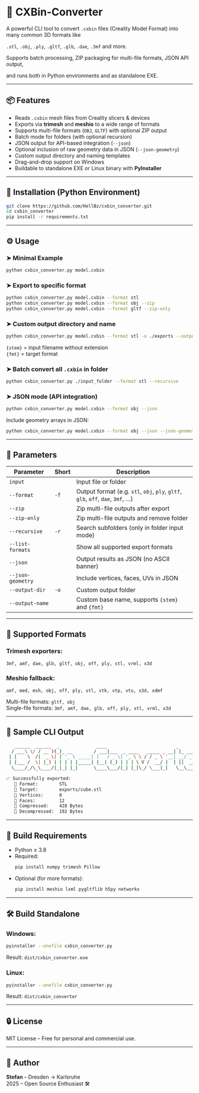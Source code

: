 # 🧊 CXBin-Converter

A powerful CLI tool to convert `.cxbin` files (Creality Model Format) into many common 3D formats like

`.stl`, `.obj`, `.ply`, `.gltf`, `.glb`, `.dae`, `.3mf` and more.  

Supports batch processing, ZIP packaging for multi-file formats, JSON API output, 

and runs both in Python environments and as standalone EXE.

---

## 📦 Features

- Reads `.cxbin` mesh files from Creality slicers & devices
- Exports via **trimesh** and **meshio** to a wide range of formats
- Supports multi-file formats (`OBJ`, `GLTF`) with optional ZIP output
- Batch mode for folders (with optional recursion)
- JSON output for API-based integration (`--json`)
- Optional inclusion of raw geometry data in JSON (`--json-geometry`)
- Custom output directory and naming templates
- Drag-and-drop support on Windows
- Buildable to standalone EXE or Linux binary with **PyInstaller**

---

## 🚀 Installation (Python Environment)

```bash
git clone https://github.com/HellBz/cxbin_converter.git
cd cxbin_converter
pip install -r requirements.txt
```

---

## ⚙️ Usage

### ➤ Minimal Example

```bash
python cxbin_converter.py model.cxbin
```

### ➤ Export to specific format

```bash
python cxbin_converter.py model.cxbin --format stl
python cxbin_converter.py model.cxbin --format obj --zip
python cxbin_converter.py model.cxbin --format gltf --zip-only
```

### ➤ Custom output directory and name

```bash
python cxbin_converter.py model.cxbin --format stl -o ./exports --output-name export_{stem}
```
`{stem}` = input filename without extension  
`{fmt}` = target format

### ➤ Batch convert all `.cxbin` in folder

```bash
python cxbin_converter.py ./input_folder --format stl --recursive
```

### ➤ JSON mode (API integration)

```bash
python cxbin_converter.py model.cxbin --format obj --json
```

Include geometry arrays in JSON:
```bash
python cxbin_converter.py model.cxbin --format obj --json --json-geometry
```

---

## 📜 Parameters

| Parameter                 | Short | Description |
|---------------------------|-------|-------------|
| `input`                   |       | Input file or folder |
| `--format`                | `-f`  | Output format (e.g. `stl`, `obj`, `ply`, `gltf`, `glb`, `off`, `dae`, `3mf`, …) |
| `--zip`                   |       | Zip multi-file outputs after export |
| `--zip-only`              |       | Zip multi-file outputs and remove folder |
| `--recursive`             | `-r`  | Search subfolders (only in folder input mode) |
| `--list-formats`           |       | Show all supported export formats |
| `--json`                  |       | Output results as JSON (no ASCII banner) |
| `--json-geometry`         |       | Include vertices, faces, UVs in JSON |
| `--output-dir`            | `-o`  | Custom output folder |
| `--output-name`           |       | Custom base name, supports `{stem}` and `{fmt}` |

---

## 📂 Supported Formats

### Trimesh exporters:
`3mf, amf, dae, glb, gltf, obj, off, ply, stl, vrml, x3d`

### Meshio fallback:
`amf, med, msh, obj, off, ply, stl, vtk, vtp, vtu, x3d, xdmf`

Multi-file formats: `gltf, obj`  
Single-file formats: `3mf, amf, dae, glb, off, ply, stl, vrml, x3d`

---

## 🧪 Sample CLI Output

```bash
   ______  ______  _              ____                          _            
  / ___\ \/ / __ )(_)_ __        / ___|___  _ ____   _____ _ __| |_ ___ _ __ 
 | |    \  /|  _ \| | '_ \ _____| |   / _ \| '_ \ \ / / _ \ '__| __/ _ \ '__|
 | |___ /  \| |_) | | | | |_____| |__| (_) | | | \ V /  __/ |  | ||  __/ |   
  \____/_/\_\____/|_|_| |_|      \____\___/|_| |_|\_/ \___|_|   \__\___|_|   

✅ Successfully exported:
   🔸 Format:        STL
   🔸 Target:        exports/cube.stl
   🔸 Vertices:      8
   🔸 Faces:         12
   🔸 Compressed:    428 Bytes
   🔸 Decompressed:  192 Bytes
```

---

## 🔧 Build Requirements

- Python ≥ 3.8
- Required:  
  ```bash
  pip install numpy trimesh Pillow
  ```
- Optional (for more formats):  
  ```bash
  pip install meshio lxml pygltflib h5py networkx
  ```

---

## 🛠 Build Standalone

### Windows:
```bash
pyinstaller --onefile cxbin_converter.py
```
Result: `dist/cxbin_converter.exe`

### Linux:
```bash
pyinstaller --onefile cxbin_converter.py
```
Result: `dist/cxbin_converter`

---

## 🔒 License

MIT License – Free for personal and commercial use.

---

## 👤 Author

**Stefan** – Dresden → Karlsruhe  
2025 – Open Source Enthusiast 🛠️

